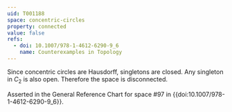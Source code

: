 ```yaml
---
uid: T001188
space: concentric-circles
property: connected
value: false
refs:
  - doi: 10.1007/978-1-4612-6290-9_6
    name: Counterexamples in Topology
---
```

Since concentric circles are Hausdorff, singletons are closed. Any singleton in $C_2$ is also open. Therefore the space is disconnected.

Asserted in the General Reference Chart for space #97 in
{{doi:10.1007/978-1-4612-6290-9_6}}.
